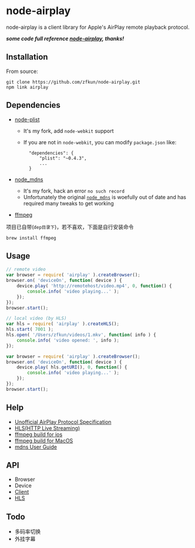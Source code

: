 node-airplay
=================

node-airplay is a client library for Apple's AirPlay remote playback protocol.

***some code full reference [node-airplay](https://github.com/benvanik/node-airplay), thanks!***


## Installation

From source:

	git clone https://github.com/zfkun/node-airplay.git
	npm link airplay

## Dependencies

+ [node-plist](https://github.com/zfkun/node-plist)

	- It's my fork, add `node-webkit` support
 	- If you are not in `node-webkit`, you can modify `package.json` like:
 		
 			"dependencies": {
 				"plist": "~0.4.3",
 				...
 			}
 
+ [node_mdns](https://github.com/zfkun/node_mdns)

	- It's my fork, hack an error `no such record`
	- Unfortunately the original [`node_mdns`](https://github.com/agnat/node_mdns) is woefully out of date and has required many tweaks to get working
	
+ [ffmpeg](http://trac.ffmpeg.org/wiki/MacOSXCompilationGuide#Shortcut:CompileFFmpegthroughHomebrew)

项目已自带(`dep目录下`)，若不喜欢，下面是自行安装命令

	brew install ffmpeg

	


## Usage

``` javascript
// remote video
var browser = require( 'airplay' ).createBrowser();
browser.on( 'deviceOn', function( device ) {
    device.play( 'http://remotehost/video.mp4', 0, function() {
        console.info( 'video playing...' );
    });
});
browser.start();
```

``` javascript
// local video (by HLS)
var hls = require( 'airplay' ).createHLS();
hls.start( 7001 );
hls.open( '/Users/zfkun/videos/1.mkv', function( info ) {
    console.info( 'video opened: ', info );
});

var browser = require( 'airplay' ).createBrowser();
browser.on( 'deviceOn', function( device ) {
    device.play( hls.getURI(), 0, function() {
        console.info( 'video playing...' );
    });
});
browser.start();
```


## Help

+ [Unofficial AirPlay Protocol Specification](http://nto.github.io/AirPlay.html)
+ [HLS(HTTP Live Streaming)](http://tools.ietf.org/html/draft-pantos-http-live-streaming-12)
+ [ffmpeg build for ios](http://www.cocoachina.com/bbs/read.php?tid=142628&page=1)
+ [ffmpeg build for MacOS](http://trac.ffmpeg.org/wiki/MacOSXCompilationGuide#Shortcut:CompileFFmpegthroughHomebrew)
+ [mdns User Guide](http://agnat.github.io/node_mdns/user_guide.html)



## API

+ Browser
+ Device
+ [Client](https://github.com/zfkun/node-airplay/wiki/Client-API)
+ [HLS](https://github.com/zfkun/node-airplay/wiki/HLS-Server-API)



## Todo

+ 多码率切换
+ 外挂字幕



